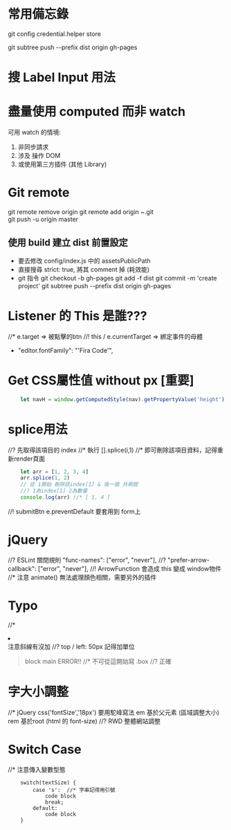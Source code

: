 # 常用備忘錄
git config credential.helper store 

git subtree push --prefix dist origin gh-pages
![]()

# 搜 Label Input 用法

# 盡量使用 computed 而非 watch
可用 watch 的情境:
1. 非同步請求
2. 涉及 操作 DOM
3. 或使用第三方插件 (其他 Library)

# Git remote
git remote remove origin
git remote add origin ~.git  
git push -u origin master

## 使用 build 建立 dist 前置設定
* 要去修改 config/index.js 中的 assetsPublicPath
* 直接搜尋 strict: true, 將其 comment 掉 (耗效能)
* git 指令
git checkout -b gh-pages
git add -f dist
git commit -m 'create project'
git subtree push --prefix dist origin gh-pages







# Listener 的 This 是誰???
//* e.target => 被點擊的btn
//! this / e.currentTarget => 綁定事件的母體  

* "editor.fontFamily": "'Fira Code'",








# Get CSS屬性值 without px [重要]
```js
    let navH = window.getComputedStyle(nav).getPropertyValue('height').replace(/[^-\d\.]/g, '')
```

# splice用法
//? 先取得該項目的 index
//* 執行 [].splice(i,1)
//* 即可刪除該項目資料，記得重新render頁面
```js
    let arr = [1, 2, 3, 4]
    arr.splice(1, 2) 
    // 從 1開始 刪除該index[1] & 後一個 共兩個
    //? 1為index[1] 2為數量
    console.log(arr) //* [ 1, 4 ]
```

//! submitBtn 
e.preventDefault 要套用到 form上


















# jQuery
//? ESLint 關閉規則 "func-names": ["error", "never"],
//? "prefer-arrow-callback": ["error", "never"],
//! ArrowFunction 會造成 this 變成 window物件
//* 注意 animate() 無法處理顏色相關，需要另外的插件


# Typo
//* <li> </li> 注意斜線有沒加
//? top / left: 50px 記得加單位
> block main
> ERROR!! //* 不可從這開始寫
>    .box //? 正確

# 字大小調整
//* jQuery css('fontSize','18px')  要用駝峰寫法
em 基於父元素 (區域調整大小)
rem 基於root (html 的 font-size) //? RWD 整體網站調整

# Switch Case
//* 注意傳入變數型態
```
    switch(textSize) {
        case 's':  //* 字串記得用引號
            code block
            break;
        default:
            code block
    }
```